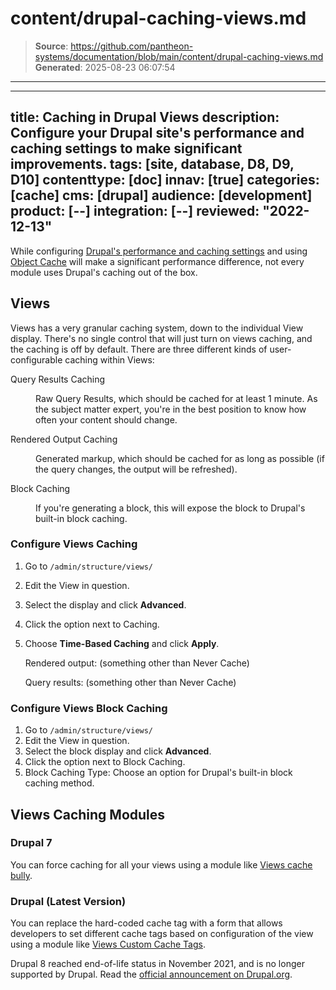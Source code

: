 # content/drupal-caching-views.md

> **Source**: https://github.com/pantheon-systems/documentation/blob/main/content/drupal-caching-views.md
> **Generated**: 2025-08-23 06:07:54

---

---
title: Caching in Drupal Views
description: Configure your Drupal site's performance and caching settings to make significant improvements.
tags: [site, database, D8, D9, D10]
contenttype: [doc]
innav: [true]
categories: [cache]
cms: [drupal]
audience: [development]
product: [--]
integration: [--]
reviewed: "2022-12-13"
---
While configuring [Drupal's performance and caching settings](/drupal-cache) and using [Object Cache](/object-cache/drupal) will make a significant performance difference, not every module uses Drupal's caching out of the box.

## Views

Views has a very granular caching system, down to the individual View display. There's no single control that will just turn on views caching, and the caching is off by default. There are three different kinds of user-configurable caching within Views:

<dl>

<dt>Query Results Caching</dt>

<dd>

Raw Query Results, which should be cached for at least 1 minute. As the subject matter expert, you're in the best position to know how often your content should change.

</dd>

<dt>Rendered Output Caching</dt>

<dd>

Generated markup, which should be cached for as long as possible (if the query changes, the output will be refreshed).

</dd>

<dt>Block Caching</dt>

<dd>

If you're generating a block, this will expose the block to Drupal's built-in block caching.

</dd>

</dl>

### Configure Views Caching

1. Go to `/admin/structure/views/`
1. Edit the View in question.
1. Select the display and click **Advanced**.
1. Click the option next to Caching.
1. Choose **Time-Based Caching** and click **Apply**.

   Rendered output: (something other than Never Cache)

   Query results: (something other than Never Cache)

### Configure Views Block Caching

1. Go to `/admin/structure/views/`
1. Edit the View in question.
1. Select the block display and click **Advanced**.
1. Click the option next to Block Caching.
1. Block Caching Type: Choose an option for Drupal's built-in block caching method.

## Views Caching Modules

### Drupal 7
You can force caching for all your views using a module like [Views cache bully](https://drupal.org/project/views_cache_bully).

### Drupal (Latest Version)
You can replace the hard-coded cache tag with a form that allows developers to set different cache tags based on configuration of the view using a module like [Views Custom Cache Tags](https://www.drupal.org/docs/drupal-apis/cache-api/cache-tags).

<Alert title="Note"  type="info" >

Drupal 8 reached end-of-life status in November 2021, and is no longer supported by Drupal. Read the [official announcement on Drupal.org](https://www.drupal.org/psa-2021-06-29).

</Alert>
